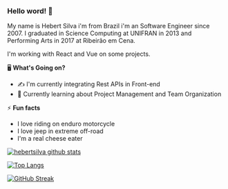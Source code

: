 ### Hello word! 👋

My name is Hebert Silva i'm from Brazil i'm an Software Engineer since 2007. I graduated in Science Computing at UNIFRAN in 2013 and Performing Arts in 2017 at Ribeirão em Cena.

I'm working with React and Vue on some projects.

🖥 **What's Going on?**

- ✍️ I'm currently integrating Rest APIs in Front-end
- 🌱 Currently learning about Project Management and Team Organization

⚡️ **Fun facts**

- I love riding on enduro motorcycle
- I love jeep in extreme off-road
- I'm a real cheese eater

[![hebertsilva github stats](https://github-readme-stats.vercel.app/api?username=hebertsilva&show_icons=true&title_color=fff&icon_color=37aaff&text_color=f8f8f2&bg_color=171c24&count_private=true)](https://github.com/hebertsilva)


[![Top Langs](https://github-readme-stats.vercel.app/api/top-langs/?username=hebertsilva&layout=compact&hide=java&text_color=f8f8f2&bg_color=171c24)](https://github.com/hebertsilva)

[![GitHub Streak](https://github-readme-streak-stats.herokuapp.com/?user=hebertsilva&theme=dark)](https://git.io/streak-stats)

